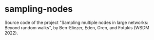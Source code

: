 # sampling-nodes
Source code of the project "Sampling multiple nodes in large networks: Beyond random walks", by Ben-Eliezer, Eden, Oren, and Fotakis (WSDM 2022).

